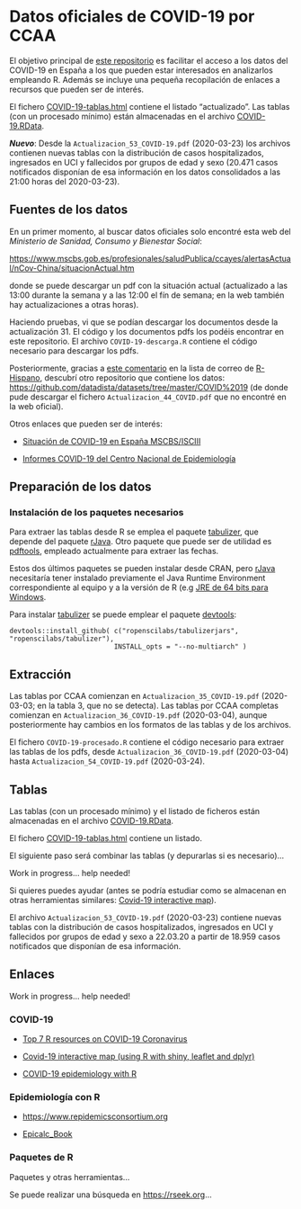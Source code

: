 
# Datos oficiales de COVID-19 por CCAA

<!-- 
Readme.md is generated from Readme.Rmd. 
Please edit that file 

Pendiente:

- Establecer fecha y último fichero pdf en cabecera YAML
  (actualizar texto con rmarkdown::metadata?).
  
- Combinar tablas

- Añadir enlaces

-->

El objetivo principal de [este
repositorio](https://github.com/rubenfcasal/COVID-19) es facilitar el
acceso a los datos del COVID-19 en España a los que pueden estar
interesados en analizarlos empleando R. Además se incluye una pequeña
recopilación de enlaces a recursos que pueden ser de interés.

El fichero [COVID-19-tablas.html](COVID-19-tablas.html) contiene el
listado “actualizado”. Las tablas (con un procesado mínimo) están
almacenadas en el archivo [COVID-19.RData](COVID-19.RData).

***Nuevo***: Desde la `Actualizacion_53_COVID-19.pdf` (2020-03-23) los
archivos contienen nuevas tablas con la distribución de casos
hospitalizados, ingresados en UCI y fallecidos por grupos de edad y sexo
(20.471 casos notificados disponían de esa información en los datos
consolidados a las 21:00 horas del 2020-03-23).

## Fuentes de los datos

En un primer momento, al buscar datos oficiales solo encontré esta web
del *Ministerio de Sanidad, Consumo y Bienestar
Social*:

<https://www.mscbs.gob.es/profesionales/saludPublica/ccayes/alertasActual/nCov-China/situacionActual.htm>

donde se puede descargar un pdf con la situación actual (actualizado a
las 13:00 durante la semana y a las 12:00 el fín de semana; en la web
también hay actualizaciones a otras horas).

Haciendo pruebas, vi que se podían descargar los documentos desde la
actualización 31. El código y los documentos pdfs los podéis encontrar
en este repositorio. El archivo `COVID-19-descarga.R` contiene el código
necesario para descargar los pdfs.

Posteriormente, gracias a [este
comentario](https://hypatia.math.ethz.ch/pipermail/r-help-es/2020-March/013753.html)
en la lista de correo de [R-Hispano](http://r-es.org), descubrí otro
repositorio que contiene los datos:
<https://github.com/datadista/datasets/tree/master/COVID%2019> (de donde
pude descargar el fichero `Actualizacion_44_COVID.pdf` que no encontré
en la web oficial).

Otros enlaces que pueden ser de interés:

  - [Situación de COVID-19 en España
    MSCBS/ISCIII](https://covid19.isciii.es)

  - [Informes COVID-19 del Centro Nacional de
    Epidemiología](https://www.isciii.es/QueHacemos/Servicios/VigilanciaSaludPublicaRENAVE/EnfermedadesTransmisibles/Paginas/InformesCOVID-19.aspx)

## Preparación de los datos

### Instalación de los paquetes necesarios

Para extraer las tablas desde R se emplea el paquete
[tabulizer](https://docs.ropensci.org/tabulizer), que depende del
paquete [rJava](https://rforge.net/rJava). Otro paquete que puede ser de
utilidad es [pdftools](https://docs.ropensci.org/pdftools), empleado
actualmente para extraer las fechas.

Estos dos últimos paquetes se pueden instalar desde CRAN, pero [rJava]()
necesitaría tener instalado previamente el Java Runtime Environment
correspondiente al equipo y a la versión de R (e.g [JRE de 64 bits para
Windows](https://www.java.com/es/download/windows-64bit.jsp).

Para instalar [tabulizer](https://docs.ropensci.org/tabulizer) se puede
emplear el paquete
    [devtools](https://devtools.r-lib.org):

    devtools::install_github( c("ropenscilabs/tabulizerjars", "ropenscilabs/tabulizer"), 
                              INSTALL_opts = "--no-multiarch" )

## Extracción

Las tablas por CCAA comienzan en `Actualizacion_35_COVID-19.pdf`
(2020-03-03; en la tabla 3, que no se detecta). Las tablas por CCAA
completas comienzan en `Actualizacion_36_COVID-19.pdf` (2020-03-04),
aunque posteriormente hay cambios en los formatos de las tablas y de los
archivos.

El fichero `COVID-19-procesado.R` contiene el código necesario para
extraer las tablas de los pdfs, desde `Actualizacion_36_COVID-19.pdf`
(2020-03-04) hasta `Actualizacion_54_COVID-19.pdf` (2020-03-24).

## Tablas

Las tablas (con un procesado mínimo) y el listado de ficheros están
almacenadas en el archivo [COVID-19.RData](COVID-19.RData).

El fichero [COVID-19-tablas.html](COVID-19-tablas.html) contiene un
listado.

El siguiente paso será combinar las tablas (y depurarlas si es
necesario)…

Work in progress… help needed\!

Si quieres puedes ayudar (antes se podría estudiar como se almacenan en
otras herramientas similares: [Covid-19 interactive
map](http://r-posts.com/covid-19-interactive-map-using-r-with-shiny-leaflet-and-dplyr)).

El archivo `Actualizacion_53_COVID-19.pdf` (2020-03-23) contiene nuevas
tablas con la distribución de casos hospitalizados, ingresados en UCI y
fallecidos por grupos de edad y sexo a 22.03.20 a partir de 18.959 casos
notificados que disponían de esa información.

## Enlaces

Work in progress… help needed\!

### COVID-19

  - [Top 7 R resources on COVID-19
    Coronavirus](https://www.statsandr.com/blog/top-r-resources-on-covid-19-coronavirus)

  - [Covid-19 interactive map (using R with shiny, leaflet and
    dplyr)](http://r-posts.com/covid-19-interactive-map-using-r-with-shiny-leaflet-and-dplyr)

  - [COVID-19 epidemiology with
    R](https://rviews.rstudio.com/2020/03/05/covid-19-epidemiology-with-r)

### Epidemiología con R

  - <https://www.repidemicsconsortium.org>

  - [Epicalc\_Book](https://cran.r-project.org/doc/contrib/Epicalc_Book.pdf)

### Paquetes de R

Paquetes y otras herramientas…

Se puede realizar una búsqueda en <https://rseek.org>…
